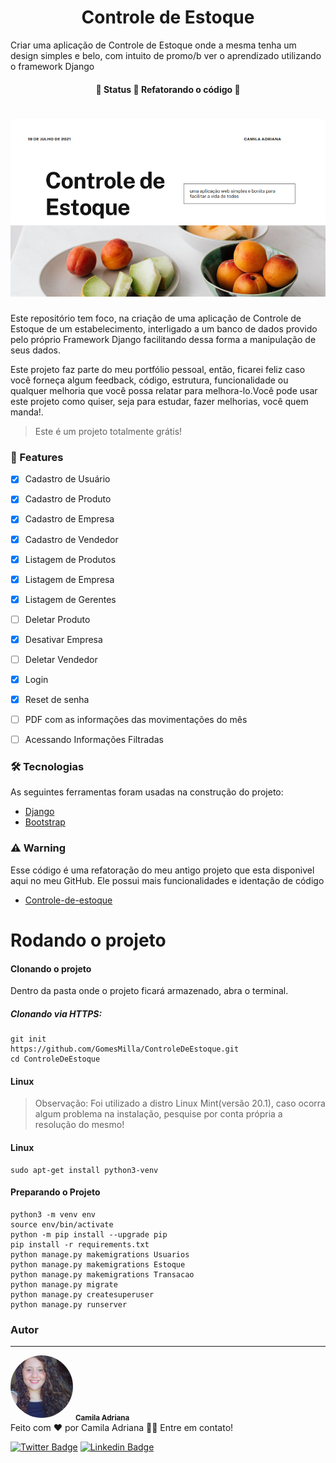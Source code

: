 <h1 align="center">Controle de Estoque</h1>
<p>Criar uma aplicação de Controle de Estoque onde a mesma tenha um design simples e belo, com intuito de promo/b ver o aprendizado utilizando o framework Django</p>
<h4 align="center"> 
	🚧  Status 🚀 Refatorando o código  🚧
</h4>

<h1 align="center">
  <img alt="Imagem de inicio" title="#ControleDeEstoque" src="staticFile/imagens/Apresentação.png" />
</h1>
<p text-align="justify">Este repositório tem foco, na criação de uma aplicação de Controle de Estoque de um estabelecimento, interligado a um banco de dados provido pelo próprio Framework Django facilitando dessa forma a manipulação de seus dados.</p>
<p text-align="justify">Este projeto faz parte do meu portfólio pessoal, então, ficarei feliz caso você forneça algum feedback, código, estrutura, funcionalidade ou qualquer melhoria que você possa relatar para melhora-lo.Você pode usar este projeto como quiser, seja para estudar, fazer melhorias, você quem manda!.</p>

<blockquote>
Este é um projeto totalmente grátis!
</blockquote>

### 🏁 Features

- [x] Cadastro de Usuário
- [x] Cadastro de Produto
- [x] Cadastro de Empresa
- [x] Cadastro de Vendedor
- [x] Listagem de Produtos
- [x] Listagem de Empresa
- [x] Listagem de Gerentes
- [ ] Deletar Produto
- [X] Desativar Empresa
- [ ] Deletar Vendedor
- [x] Login
- [x] Reset de senha
- [ ] PDF com as informações das movimentações do mês
- [ ] Acessando Informações Filtradas



### 🛠 Tecnologias
<p>As seguintes ferramentas foram usadas na construção do projeto:</p>

- [Django](https://www.djangoproject.com/start/)
- [Bootstrap](https://getbootstrap.com/)


### ⚠️ Warning
<p>Esse código é uma refatoração do meu antigo projeto que esta disponivel aqui no meu GitHub. Ele possui mais funcionalidades e identação de código</p>

- [Controle-de-estoque](https://github.com/GomesMilla/Controle-de-estoque)

<h1>Rodando o projeto</h1>
<h4>Clonando o projeto</h4>
<p>Dentro da pasta onde o projeto ficará armazenado, abra o terminal.</p>

<h5>Clonando via HTTPS:</h5>


```
git init
https://github.com/GomesMilla/ControleDeEstoque.git
cd ControleDeEstoque

```




<h4>Linux</h4>
<blockquote>
  Observação: Foi utilizado a distro Linux Mint(versão 20.1), caso ocorra algum problema na instalação, pesquise por conta própria a resolução do mesmo!
</blockquote>
<h4>Linux</h4>

``` 
sudo apt-get install python3-venv
```

<h4>Preparando o Projeto</h4>

```
python3 -m venv env
source env/bin/activate
python -m pip install --upgrade pip
pip install -r requirements.txt
python manage.py makemigrations Usuarios
python manage.py makemigrations Estoque
python manage.py makemigrations Transacao
python manage.py migrate
python manage.py createsuperuser
python manage.py runserver

```

### Autor
---


 <img style="border-radius: 50%;" src="static/imagens/download.png" width="100px;" alt=""/>
 <sub><b>Camila Adriana</b></sub></a> <a href="www.linkedin.com/in/camila-adriana-gomes-de-jesus-04767b1ba" title="Foto de perfil"></a><br>
Feito com ❤️ por Camila Adriana 👋🏽 Entre em contato!

[![Twitter Badge](https://img.shields.io/badge/-@camilaA58109563-1ca0f1?style=flat-square&labelColor=1ca0f1&logo=twitter&logoColor=white&link=https://twitter.com/Camila)](https://twitter.com/CamilaA58109563?s=09) [![Linkedin Badge](https://img.shields.io/badge/-Camila-blue?style=flat-square&logo=Linkedin&logoColor=white&link=https://www.linkedin.com/in/Camila/)](https://www.linkedin.com/in/camila-adriana-gomes-de-jesus-04767b1ba/) 
